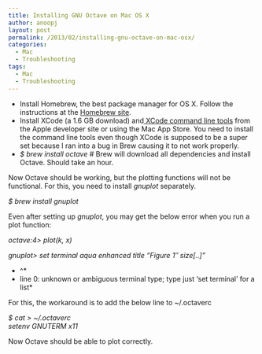 ```yaml
---
title: Installing GNU Octave on Mac OS X
author: anoopj
layout: post
permalink: /2013/02/installing-gnu-octave-on-mac-osx/
categories:
  - Mac
  - Troubleshooting
tags:
  - Mac
  - Troubleshooting
---
```

*   Install Homebrew, the best package manager for OS X. Follow the instructions at the <a href="http://mxcl.github.com/homebrew/" target="_blank">Homebrew site</a>.
*   Install XCode (a 1.6 GB download) and<a href="https://developer.apple.com/xcode/" target="_blank"> XCode command line tools</a> from the Apple developer site or using the Mac App Store. You need to install the command line tools even though XCode is supposed to be a super set because I ran into a bug in Brew causing it to not work properly.
*   *$ brew install octave* # Brew will download all dependencies and install Octave. Should take an hour.

Now Octave should be working, but the plotting functions will not be functional. For this, you need to install *gnuplot* separately.

*$ brew install gnuplot*

Even after setting up *gnuplot*, you may get the below error when you run a plot function:

*octave:4> plot(k, x)*

*gnuplot> set terminal aqua enhanced title &#8220;Figure 1&#8243; size[..]&#8221;*  
* ^*  
* line 0: unknown or ambiguous terminal type; type just &#8216;set terminal&#8217; for a list*

For this, the workaround is to add the below line to ~/.octaverc

*$ cat > ~/.octaverc*  
*setenv GNUTERM x11*

Now Octave should be able to plot correctly.

<div style="clear:both;">
</div>